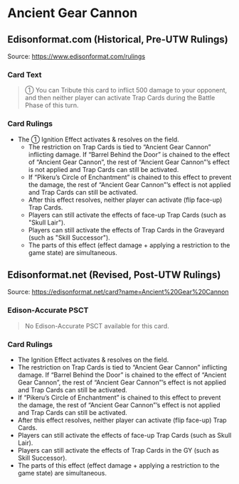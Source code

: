 # Ancient Gear Cannon

## Edisonformat.com (Historical, Pre-UTW Rulings)

Source: https://www.edisonformat.com/rulings

### Card Text

> ① You can Tribute this card to inflict 500 damage to your opponent, and then neither player can activate Trap Cards during the Battle Phase of this turn.

### Card Rulings

*   The ① Ignition Effect activates & resolves on the field.
    *   The restriction on Trap Cards is tied to “Ancient Gear Cannon” inflicting damage. If “Barrel Behind the Door” is chained to the effect of “Ancient Gear Cannon”, the rest of “Ancient Gear Cannon”’s effect is not applied and Trap Cards can still be activated.
    *   If “Pikeru’s Circle of Enchantment” is chained to this effect to prevent the damage, the rest of “Ancient Gear Cannon”’s effect is not applied and Trap Cards can still be activated.
    *   After this effect resolves, neither player can activate (flip face-up) Trap Cards.
    *   Players can still activate the effects of face-up Trap Cards (such as "Skull Lair").
    *   Players can still activate the effects of Trap Cards in the Graveyard (such as "Skill Successor").
    *   The parts of this effect (effect damage + applying a restriction to the game state) are simultaneous.

## Edisonformat.net (Revised, Post-UTW Rulings)

Source: https://edisonformat.net/card?name=Ancient%20Gear%20Cannon

### Edison-Accurate PSCT

> No Edison-Accurate PSCT available for this card.

### Card Rulings

*   The Ignition Effect activates & resolves on the field.
*   The restriction on Trap Cards is tied to “Ancient Gear Cannon” inflicting damage. If “Barrel Behind the Door” is chained to the effect of “Ancient Gear Cannon”, the rest of “Ancient Gear Cannon”’s effect is not applied and Trap Cards can still be activated.
*   If “Pikeru’s Circle of Enchantment” is chained to this effect to prevent the damage, the rest of “Ancient Gear Cannon”’s effect is not applied and Trap Cards can still be activated.
*   After this effect resolves, neither player can activate (flip face-up) Trap Cards.
*   Players can still activate the effects of face-up Trap Cards (such as Skull Lair).
*   Players can still activate the effects of Trap Cards in the GY (such as Skill Successor).
*   The parts of this effect (effect damage + applying a restriction to the game state) are simultaneous.
            